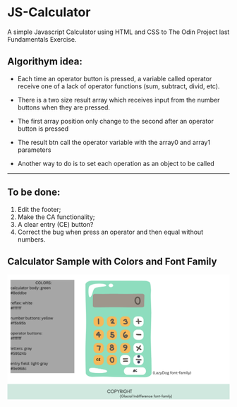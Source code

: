 # JS-Calculator

A simple Javascript Calculator using HTML and CSS to The Odin Project 
last Fundamentals Exercise.  

## Algorithym idea:

* Each time an operator button is pressed, a variable called operator receive
one of a lack of operator functions (sum, subtract, divid, etc).   

* There is a two size result array which receives input from the number buttons
when they are pressed.   

* The first array position only change to the second after an operator button
is pressed   

* The result btn call the operator variable with the array0 and array1
parameters   

* Another way to do is to set each operation as an object to be called   

---



## To be done:      

1. Edit the footer;
2. Make the CA functionality;
3. A clear entry (CE) button?
4. Correct the bug when press an operator and then equal without numbers.

## Calculator Sample with Colors and Font Family

![Sample](./imgs/calculator-sample.png)
